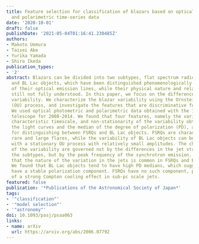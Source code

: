 ```yaml
---
title: Feature selection for classification of blazars based on optical photometric
  and polarimetric time-series data
date: '2020-10-01'
draft: false
publishDate: '2021-05-04T01:16:41.230485Z'
authors:
- Makoto Uemura
- Taisei Abe
- Yurika Yamada
- Shiro Ikeda
publication_types:
- '2'
abstract: Blazars can be divided into two subtypes, flat spectrum radio quasars (FSRQs)
  and BL Lac objects, which have been distinguished phenomenologically by the strength
  of their optical emission lines, while their physical nature and relationship are
  still not fully understood. In this paper, we focus on the differences in their
  variability. We characterize the blazar variability using the Ornstein-Uhlenbeck
  (OU) process, and investigate the features that are discriminative for the two subtypes.
  We used optical photometric and polarimetric data obtained with the 1.5-m Kanata
  telescope for 2008-2014. We found that four features, namely the variation amplitude,
  characteristic timescale, and non-stationarity of the variability obtained from
  the light curves and the median of the degree of polarization (PD), are essential
  for distinguishing between FSRQs and BL Lac objects. FSRQs are characterized by
  rare and large flares, while the variability of BL Lac objects can be reproduced
  with a stationary OU process with relatively small amplitudes. The characteristics
  of the variability are governed not by the differences in the jet structure between
  the subtypes, but by the peak frequency of the synchrotron emission. This implies
  that the nature of the variation in the jets is common in FSRQs and BL Lac objects.
  We found that BL Lac objects tend to have high PD medians, which suggests that they
  have a stable polarization component. FSRQs have no such component, possibly because
  of a strong Compton cooling effect in sub-pc scale jets.
featured: false
publication: '*Publications of the Astronomical Society of Japan*'
tags:
- '"classification"'
- '"model selection"'
- '"astronomy"'
doi: 10.1093/pasj/psaa063
links:
- name: arXiv
  url: https://arxiv.org/abs/2006.07792
---
```

